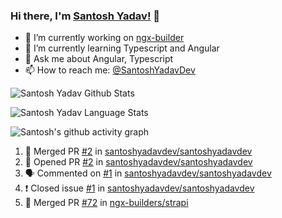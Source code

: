 ### Hi there, I'm [Santosh Yadav!](https://santoshyadav.dev) 👋

- 🔭 I’m currently working on [ngx-builder](https://github.com/ngx-builders)
- 🌱 I’m currently learning Typescript and Angular
- 💬 Ask me about Angular, Typescript
- 📫 How to reach me: [@SantoshYadavDev](https://twitter.com/SantoshYadavDev)

![Santosh Yadav Github Stats](https://github-readme-stats.anuraghazra1.vercel.app/api?username=SantoshYadavDev&show_icons=true&include_all_commits=true&theme=radical)

![Santosh Yadav Language Stats](https://github-readme-stats.anuraghazra1.vercel.app/api/top-langs/?username=SantoshYadavDev&layout=compact&theme=radical)

![Santosh's github activity graph](https://activity-graph.herokuapp.com/graph?username=SantoshYadavDev&theme=dracula)

<!--START_SECTION:activity-->
1. 🎉 Merged PR [#2](https://github.com/santoshyadavdev/santoshyadavdev/pull/2) in [santoshyadavdev/santoshyadavdev](https://github.com/santoshyadavdev/santoshyadavdev)
2. 💪 Opened PR [#2](https://github.com/santoshyadavdev/santoshyadavdev/pull/2) in [santoshyadavdev/santoshyadavdev](https://github.com/santoshyadavdev/santoshyadavdev)
3. 🗣 Commented on [#1](https://github.com/santoshyadavdev/santoshyadavdev/issues/1) in [santoshyadavdev/santoshyadavdev](https://github.com/santoshyadavdev/santoshyadavdev)
4. ❗️ Closed issue [#1](https://github.com/santoshyadavdev/santoshyadavdev/issues/1) in [santoshyadavdev/santoshyadavdev](https://github.com/santoshyadavdev/santoshyadavdev)
5. 🎉 Merged PR [#72](https://github.com/ngx-builders/strapi/pull/72) in [ngx-builders/strapi](https://github.com/ngx-builders/strapi)
<!--END_SECTION:activity-->

